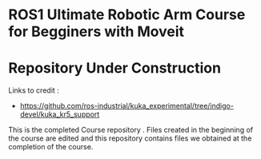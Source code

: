# ROS1 Ultimate Robotic Arm Course for Begginers with Moveit 
# Repository Under Construction
Links to credit :
- https://github.com/ros-industrial/kuka_experimental/tree/indigo-devel/kuka_kr5_support

This is the completed Course repository . Files created in the beginning of the course are edited
and this repository contains files we obtained at the completion of the course.
